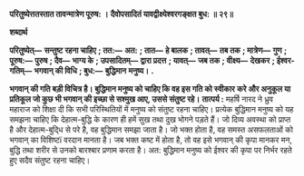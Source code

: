 **परितुष्येत्ततस्तात तावन्मात्रेण पूरुष: ।** **दैवोपसादितं यावद्वीक्ष्येश्वरगङ्क्षत बुध: ॥ २९॥** 

**शब्दार्थ** 

**परितुष्येत्—** **सन्तुष्ट रहना चाहिए** **; तत:—** **अत:** **; तात—** **हे बालक** **; तावत्—** **तब तक** **; मात्रेण—** **गुण** **; पूरुष:—** **पुरुष** **; दैव—** **भाग्य के** **; उपसादितम्—** **द्वारा प्रदत्त** **; यावत्—** **जब तक** **; वीक्ष्य—** **देखकर** **; ईश्वर-गतिम्—** **भगवान् की विधि** **; बुध:—** **बुद्धिमान** **मनुष्य।** **.** 

**भगवान् की गति बड़ी विचित्र है। बुद्धिमान मनुष्य को चाहिए कि वह इस गति को स्वीकार** **करे और अनुकूल या प्रतिकूल जो कुछ भी भगवान् की इच्छा से सश्मुख आए, उससे संतुष्ट रहे।** **तात्पर्य :** महर्षि नारद ने ध्रुव महाराज को शिक्षा दी कि सभी परिस्थितियों में मनुष्य को संतुष्ट रहना चाहिए। प्रत्येक बुद्धिमान मनुष्य को यह समझना चाहिए कि देहात्म-बुद्धि के कारण ही हमें सुख तथा दुख भोगने पड़ते हैं। जो दिव्य अवस्था को प्राप्त है और देहात्म-बुदि्ध से परे है, वह बुद्धिमान समझा जाता है। जो भक्त होता है, वह समस्त असफलताओं को भगवान् का विशिष्टï वरदान मानता है। जब भक्त कष्ट में होता है, तो वह इसे भगवान् की कृपा मानकर मन, बुद्धि तथा शरीर से उनको बारश्बार प्रणाम करता है। अत: बुद्धिमान मनुष्य को ईश्वर की कृपा पर निर्भर रहते हुए सदैव संतुष्ट रहना चाहिए।  